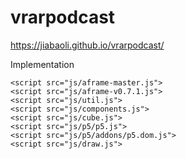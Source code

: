 # vrarpodcast

https://jiabaoli.github.io/vrarpodcast/

Implementation

	<script src="js/aframe-master.js">
	<script src="js/aframe-v0.7.1.js">
	<script src="js/util.js">
	<script src="js/components.js">
	<script src="js/cube.js">
	<script src="js/p5/p5.js">
	<script src="js/p5/addons/p5.dom.js">
	<script src="js/draw.js">
  <script src="js/bubble.js">
  <script src="js/bubble1.js">
  <script src="js/treemap.js">
  <script src="js/vis.js">
  <script src="js/vis-third.js"> 
  <script src="js/vis-fourth.js">
  <script src="js/vis.fifth.js">
  <script src="js/main.js">
  <css src="assets/css/custom.css">


# ${1:Project Name}
VR/AR podcast

## Installation
Open the index.html file, wait a couple of minutes for the page to load.

Open the webpage on your phone to experience VR mode. Noted that only Chrome for Android is supported for webVR, iPhone users can’t spilt the screen. Read more here for the supported devices:
https://webvr.rocks/

## Video link
https://vimeo.com/246911142


1. Download Zipfile from github and open it in your browser.
2. Direct link :https://jiabaoli.github.io/vrarpodcast/


## Contributing
1. Fork it!
2. Create your feature branch: `git checkout -b my-new-feature`
3. Commit your changes: `git commit -am 'Add some feature'`
4. Push to the branch: `git push origin my-new-feature`
5. Submit a pull request 


## Citation:
https://bl.ocks.org/ganezasan/52fced34d2182483995f0ca3960fe228
https://bl.ocks.org/john-guerra/0d81ccfd24578d5d563c55e785b3b40a
https://github.com/NUKnightLab/TimelineJS
https://trends.google.com/trends/
https://aframe.io/
https://p5js.org/
http://freewrite.bonnemarque.se/






## License

(The Harvard Unimversity License)
Copyright (c) 2017 CS 171


